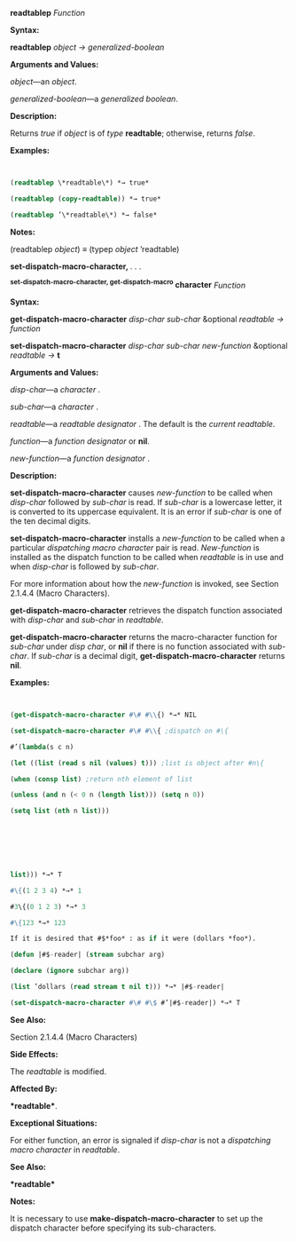 **readtablep** *Function* 



**Syntax:** 



**readtablep** *object → generalized-boolean* 



**Arguments and Values:** 



*object*—an *object*. 



*generalized-boolean*—a *generalized boolean*. 



**Description:** 



Returns *true* if *object* is of *type* **readtable**; otherwise, returns *false*. 



**Examples:**
```lisp
 

(readtablep \*readtable\*) *→ true* 

(readtablep (copy-readtable)) *→ true* 

(readtablep ’\*readtable\*) *→ false* 


```
**Notes:** 



(readtablep *object*) *≡* (typep *object* ’readtable) 







 



 



**set-dispatch-macro-character,** *. . .* 



<b><sup>set-dispatch-macro-character, get-dispatch-macro</sup> character</b> <i>Function</i> 



**Syntax:** 



**get-dispatch-macro-character** *disp-char sub-char* &amp;optional *readtable → function* 



**set-dispatch-macro-character** *disp-char sub-char new-function* &amp;optional *readtable →* **t** 



**Arguments and Values:** 



*disp-char*—a *character* . 



*sub-char*—a *character* . 



*readtable*—a *readtable designator* . The default is the *current readtable*. 



*function*—a *function designator* or **nil**. 



*new-function*—a *function designator* . 



**Description:** 



**set-dispatch-macro-character** causes *new-function* to be called when *disp-char* followed by *sub-char* is read. If *sub-char* is a lowercase letter, it is converted to its uppercase equivalent. It is an error if *sub-char* is one of the ten decimal digits. 



**set-dispatch-macro-character** installs a *new-function* to be called when a particular *dispatching macro character* pair is read. *New-function* is installed as the dispatch function to be called when *readtable* is in use and when *disp-char* is followed by *sub-char*. 



For more information about how the *new-function* is invoked, see Section 2.1.4.4 (Macro Characters). 



**get-dispatch-macro-character** retrieves the dispatch function associated with *disp-char* and *sub-char* in *readtable*. 



**get-dispatch-macro-character** returns the macro-character function for *sub-char* under *disp char*, or **nil** if there is no function associated with *sub-char*. If *sub-char* is a decimal digit, **get-dispatch-macro-character** returns **nil**. 



**Examples:**
```lisp
 

(get-dispatch-macro-character #\# #\\{) *→* NIL 

(set-dispatch-macro-character #\# #\\{ ;dispatch on #\{ 

#’(lambda(s c n) 

(let ((list (read s nil (values) t))) ;list is object after #n\{ 

(when (consp list) ;return nth element of list 

(unless (and n (< 0 n (length list))) (setq n 0)) 

(setq list (nth n list))) 



 

 

list))) *→* T 

#\{(1 2 3 4) *→* 1 

#3\{(0 1 2 3) *→* 3 

#\{123 *→* 123 

If it is desired that #$*foo* : as if it were (dollars *foo*). 

(defun |#$-reader| (stream subchar arg) 

(declare (ignore subchar arg)) 

(list ’dollars (read stream t nil t))) *→* |#$-reader| 

(set-dispatch-macro-character #\# #\$ #’|#$-reader|) *→* T 


```
**See Also:** 



Section 2.1.4.4 (Macro Characters) 



**Side Effects:** 



The *readtable* is modified. 



**Affected By:** 



**\*readtable\***. 



**Exceptional Situations:** 



For either function, an error is signaled if *disp-char* is not a *dispatching macro character* in *readtable*. 



**See Also:** 



**\*readtable\*** 



**Notes:** 



It is necessary to use **make-dispatch-macro-character** to set up the dispatch character before specifying its sub-characters. 



